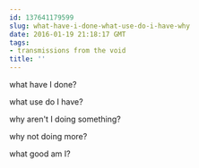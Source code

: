 ```yaml
---
id: 137641179599
slug: what-have-i-done-what-use-do-i-have-why
date: 2016-01-19 21:18:17 GMT
tags:
- transmissions from the void
title: ''
---
```

what have I done? 

what use do I have? 

why aren't I doing something?

why not doing more? 

what good am I?